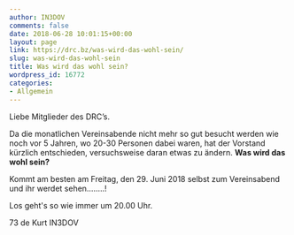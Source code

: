 ```yaml
---
author: IN3DOV
comments: false
date: 2018-06-28 10:01:15+00:00
layout: page
link: https://drc.bz/was-wird-das-wohl-sein/
slug: was-wird-das-wohl-sein
title: Was wird das wohl sein?
wordpress_id: 16772
categories:
- Allgemein
---
```


Liebe Mitglieder des DRC’s.

Da die monatlichen Vereinsabende nicht mehr so gut besucht werden wie noch vor 5 Jahren, wo 20-30 Personen dabei waren, hat der Vorstand kürzlich entschieden, versuchsweise daran etwas zu ändern. **Was wird das wohl sein?**

Kommt am besten am Freitag, den 29. Juni 2018 selbst zum Vereinsabend und ihr werdet sehen……..!

Los geht's so wie immer um 20.00 Uhr.

73 de Kurt IN3DOV
